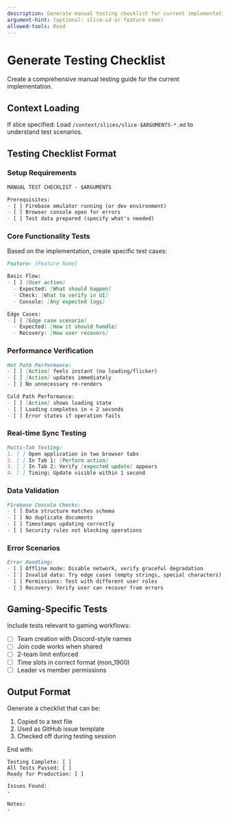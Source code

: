 ```yaml
---
description: Generate manual testing checklist for current implementation
argument-hint: (optional: slice-id or feature name)
allowed-tools: Read
---
```


# Generate Testing Checklist

Create a comprehensive manual testing guide for the current implementation.

## Context Loading

If slice specified: Load `/context/slices/slice-$ARGUMENTS-*.md` to understand test scenarios.

## Testing Checklist Format

### Setup Requirements
```markdown
MANUAL TEST CHECKLIST - $ARGUMENTS

Prerequisites:
- [ ] Firebase emulator running (or dev environment)
- [ ] Browser console open for errors
- [ ] Test data prepared (specify what's needed)
```

### Core Functionality Tests

Based on the implementation, create specific test cases:

```markdown
Feature: [Feature Name]

Basic Flow:
- [ ] [User action]
  - Expected: [What should happen]
  - Check: [What to verify in UI]
  - Console: [Any expected logs]

Edge Cases:
- [ ] [Edge case scenario]
  - Expected: [How it should handle]
  - Recovery: [How user recovers]
```

### Performance Verification

```markdown
Hot Path Performance:
- [ ] [Action] feels instant (no loading/flicker)
- [ ] [Action] updates immediately
- [ ] No unnecessary re-renders

Cold Path Performance:
- [ ] [Action] shows loading state
- [ ] Loading completes in < 2 seconds
- [ ] Error states if operation fails
```

### Real-time Sync Testing

```markdown
Multi-Tab Testing:
1. [ ] Open application in two browser tabs
2. [ ] In Tab 1: [Perform action]
3. [ ] In Tab 2: Verify [expected update] appears
4. [ ] Timing: Update visible within 1 second
```

### Data Validation

```markdown
Firebase Console Checks:
- [ ] Data structure matches schema
- [ ] No duplicate documents
- [ ] Timestamps updating correctly
- [ ] Security rules not blocking operations
```

### Error Scenarios

```markdown
Error Handling:
- [ ] Offline mode: Disable network, verify graceful degradation
- [ ] Invalid data: Try edge cases (empty strings, special characters)
- [ ] Permissions: Test with different user roles
- [ ] Recovery: Verify user can recover from errors
```

## Gaming-Specific Tests

Include tests relevant to gaming workflows:
- [ ] Team creation with Discord-style names
- [ ] Join code works when shared
- [ ] 2-team limit enforced
- [ ] Time slots in correct format (mon_1900)
- [ ] Leader vs member permissions

## Output Format

Generate a checklist that can be:
1. Copied to a text file
2. Used as GitHub issue template
3. Checked off during testing session

End with:
```
Testing Complete: [ ]
All Tests Passed: [ ]
Ready for Production: [ ]

Issues Found:
- 

Notes:
- 
```